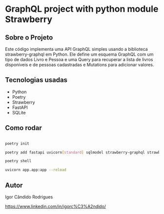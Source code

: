 # GraphQL project with python module Strawberry

## Sobre o Projeto ##

Este código implementa uma API GraphQL simples usando a biblioteca strawberry-graphql em Python. Ele define um esquema GraphQL com um tipo de dados Livro e Pessoa e uma Query para recuperar a lista de livros disponíveis e de pessoas cadastradas e Mutations para adicionar valores.

## Tecnologias usadas ##
- Python
- Poetry
- Strawberry
- FastAPI
- SQLite

## Como rodar ##

```bash

poetry init

poetry add fastapi uvicorn[standard] sqlmodel strawberry-graphql strawberry-graphql[cli]

poetry shell 

uvicorn app.app:app --reload

```

## Autor ##

Igor Cândido Rodrigues

https://www.linkedin.com/in/igorc%C3%A2ndido/